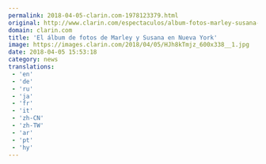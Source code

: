 ```yaml
---
permalink: 2018-04-05-clarin.com-1978123379.html
original: http://www.clarin.com/espectaculos/album-fotos-marley-susana-nueva-york_0_HyBZJhXoz.html
domain: clarin.com
title: 'El álbum de fotos de Marley y Susana en Nueva York'
image: https://images.clarin.com/2018/04/05/HJh8kTmjz_600x338__1.jpg
date: 2018-04-05 15:53:18
category: news
translations: 
 - 'en'
 - 'de'
 - 'ru'
 - 'ja'
 - 'fr'
 - 'it'
 - 'zh-CN'
 - 'zh-TW'
 - 'ar'
 - 'pt'
 - 'hy'
---
```


